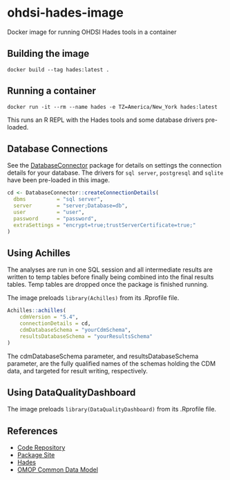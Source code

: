 # ohdsi-hades-image

Docker image for running OHDSI Hades tools in a container

## Building the image

```shell
docker build --tag hades:latest .
```

## Running a container

```shell
docker run -it --rm --name hades -e TZ=America/New_York hades:latest
```

This runs an R REPL with the Hades tools and some database drivers pre-loaded.

## Database Connections

See the [DatabaseConnector](https://github.com/OHDSI/DatabaseConnector) package for details on settings the connection details for your database. The drivers for `sql server`, `postgresql` and `sqlite` have been pre-loaded in this image.

```r
cd <- DatabaseConnector::createConnectionDetails(
  dbms          = "sql server",
  server        = "server;Database=db",
  user          = "user",
  password      = "password",
  extraSettings = "encrypt=true;trustServerCertificate=true;"
)
```

## Using Achilles

The analyses are run in one SQL session and all intermediate results are written to temp tables before finally being combined into the final results tables. Temp tables are dropped once the package is finished running.

The image preloads `library(Achilles)` from its .Rprofile file.

```r
Achilles::achilles(
    cdmVersion = "5.4",
    connectionDetails = cd,
    cdmDatabaseSchema = "yourCdmSchema",
    resultsDatabaseSchema = "yourResultsSchema"
)
```
The cdmDatabaseSchema parameter, and resultsDatabaseSchema parameter, are the fully qualified names of the schemas holding the CDM data, and targeted for result writing,  respectively.

## Using DataQualityDashboard

The image preloads `library(DataQualityDashboard)` from its .Rprofile file.

## References

* [Code Repository](https://github.com/OHDSI/Achilles)
* [Package Site](https://ohdsi.github.io/Achilles/)
* [Hades](https://ohdsi.github.io/Hades/)
* [OMOP Common Data Model](https://ohdsi.github.io/CommonDataModel/)
